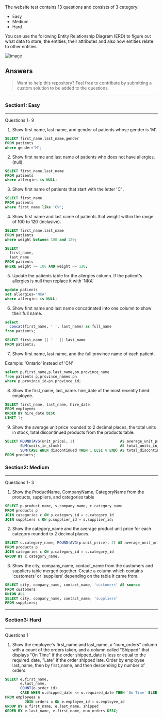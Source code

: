 The website test contains 13 questions and consists of 3 category:

- Easy
- Medium
- Hard

You can use the following Entity Relationship Diagram (ERD) to figure out what data to store, the entities, their attributes and also how entities 
relate to other entities.

![image](https://github.com/gulbalasalamov/sql-practise.com/assets/19313466/c448fe34-44c4-4c12-a6aa-fcbce72aea0d)

## Answers

> Want to help this repository? Feel free to contribute by submitting a custom solution to be added to the questions.

---

### Section1: Easy

---

Questions 1- 9

1. Show first name, last name, and gender of patients whose gender is 'M'.

```sql
SELECT first_name,last_name,gender 
FROM patients 
where gender='M';
```

2. Show first name and last name of patients who does not have allergies. (null).

 ```sql
SELECT first_name,last_name
FROM patients 
where allergies is NULL;
```

3. Show first name of patients that start with the letter 'C' .

```sql
SELECT first_name
FROM patients 
where first_name like 'C%';
```

4. Show first name and last name of patients that weight within the range of 100 to 120 (inclusive).

```sql
SELECT first_name,last_name
FROM patients 
where weight between 100 and 120;
```

```sql
SELECT
  first_name,
  last_name
FROM patients
WHERE weight >= 100 AND weight <= 120;
```

5. Update the patients table for the allergies column. If the patient's allergies is null then replace it with 'NKA'

```sql
update patients
set allergies='NKA'
where allergies is NULL;
```

6. Show first name and last name concatinated into one column to show their full name.

```sql
select
  concat(first_name, ' ', last_name) as full_name
from patients;
```
```sql
SELECT first_name || ' ' || last_name
FROM patients;
```
7. Show first name, last name, and the full province name of each patient.

Example: 'Ontario' instead of 'ON'

```sql
select p.first_name,p.last_name,pn.province_name
from patients p,province_names pn
where p.province_id=pn.province_id;
```

8. Show the first_name, last_name. hire_date of the most recently hired employee.

```sql
SELECT first_name, last_name, hire_date
FROM employees
ORDER BY hire_date DESC
LIMIT 1;
```

9. Show the average unit price rounded to 2 decimal places, the total units in stock, total discontinued products from the products table.

```sql
SELECT ROUND(AVG(unit_price), 2)                     AS average_unit_price,
       SUM(units_in_stock)                           AS total_units_in_stock,
       SUM(CASE WHEN discontinued THEN 1 ELSE 0 END) AS total_discontinued_products
FROM products;
```

### Section2: Medium

---

Questions 1- 3

1. Show the ProductName, CompanyName, CategoryName from the products, suppliers, and categories table

```sql
SELECT p.product_name, s.company_name, c.category_name
FROM products p
JOIN categories c ON p.category_id = c.category_id
JOIN suppliers s ON p.supplier_id = s.supplier_id;
```

2. Show the category_name and the average product unit price for each category rounded to 2 decimal places.

```sql
SELECT c.category_name, ROUND(AVG(p.unit_price), 2) AS average_unit_price
FROM products p
JOIN categories c ON p.category_id = c.category_id
GROUP BY c.category_name;
```

3. Show the city, company_name, contact_name from the customers and suppliers table merged together.
   Create a column which contains 'customers' or 'suppliers' depending on the table it came from.

```sql
SELECT city, company_name, contact_name, 'customers' AS source
FROM customers
UNION ALL
SELECT city, company_name, contact_name, 'suppliers'
FROM suppliers;
```

---

### Section3: Hard

---

Questions 1

1. Show the employee's first_name and last_name, a "num_orders" column with a count of the orders taken, and a column called "Shipped" that displays "On Time" if the order shipped_date is less or equal to the required_date, "Late" if the order shipped late. 
   Order by employee last_name, then by first_name, and then descending by number of orders.

```sql
SELECT e.first_name,
       e.last_name,
       COUNT(o.order_id)                                                          AS num_orders,
       CASE WHEN o.shipped_date <= o.required_date THEN 'On Time' ELSE 'Late' END AS shipped
FROM employees e
         JOIN orders o ON e.employee_id = o.employee_id
GROUP BY e.first_name, e.last_name, shipped
ORDER BY e.last_name, e.first_name, num_orders DESC;
```
